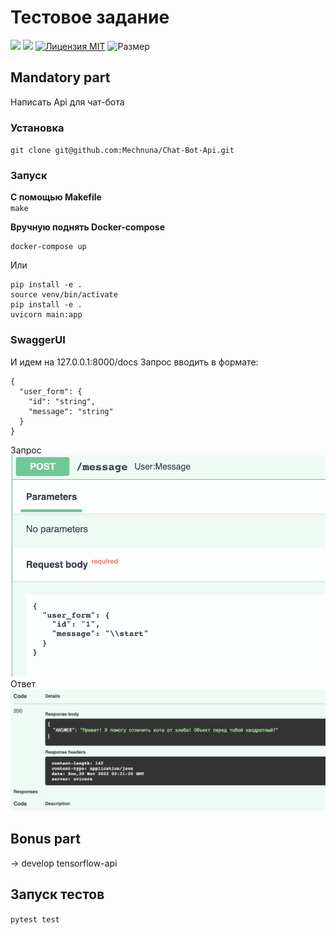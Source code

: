 # Тестовое задание
<a href="https://codeclimate.com/github/Mechnuna/Chat-Bot-Api/maintainability"><img src="https://api.codeclimate.com/v1/badges/c11b7aa9c8db1637bd77/maintainability" /></a>
<a href="https://codeclimate.com/github/Mechnuna/Chat-Bot-Api/test_coverage"><img src="https://api.codeclimate.com/v1/badges/c11b7aa9c8db1637bd77/test_coverage" /></a>
[![ Лицензия MIT ](https://img.shields.io/badge/License-MIT-blue.svg)](LICENSE)
![ Размер ](https://img.shields.io/github/repo-size/mechnuna/Chat-Bot-Api)

## Mandatory part
Написать Api для чат-бота


### Установка

``git clone git@github.com:Mechnuna/Chat-Bot-Api.git``

### Запуск

**С помощью Makefile**  
``make``

**Вручную поднять Docker-compose**
```
docker-compose up
```
Или
```
pip install -e .
source venv/bin/activate
pip install -e .
uvicorn main:app
```
### SwaggerUI  
И идем на 127.0.0.1:8000/docs 
Запрос вводить в формате:
```
{
  "user_form": {
    "id": "string",
    "message": "string"
  }
}  
```
Запрос
![request](image/post_request.png)
Ответ
![responce](image/post_response.png)

## Bonus part
-> develop tensorflow-api

## Запуск тестов
`pytest test`